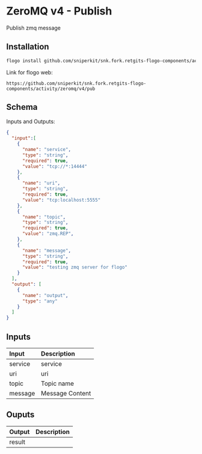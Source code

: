 # ZeroMQ v4 - Publish

Publish zmq message

## Installation

```bash
flogo install github.com/sniperkit/snk.fork.retgits-flogo-components/activity/zeromq/v4/pub
```

Link for flogo web:
```
https://github.com/sniperkit/snk.fork.retgits-flogo-components/activity/zeromq/v4/pub
```

## Schema
Inputs and Outputs:

```json
{
  "input":[
    {
      "name": "service",
      "type": "string",
      "required": true,
      "value": "tcp://*:14444"
    },
    {
      "name": "uri",
      "type": "string",
      "required": true,
      "value": "tcp:localhost:5555"
    },
    {
      "name": "topic",
      "type": "string",
      "required": true,
      "value": "zmq.REP",
    },
    {
      "name": "message",
      "type": "string",
      "required": true,
      "value": "testing zmq server for flogo"
    }
  ],
  "output": [
    {
      "name": "output",
      "type": "any"
    }
  ]
}
```
## Inputs
| Input       | Description                                                                |
|:------------|:---------------------------------------------------------------------------|
| service     | service                                                                    |
| uri         | uri                                                                        |
| topic       | Topic name                                                                 |
| message     | Message Content                                                            |

## Ouputs
| Output      | Description                                                                |
|:------------|:---------------------------------------------------------------------------|
| result      |                                                                            |
